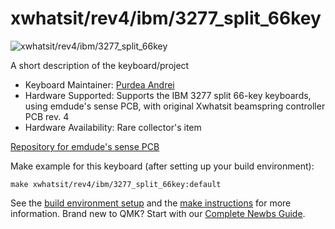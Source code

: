 # xwhatsit/rev4/ibm/3277_split_66key

![xwhatsit/rev4/ibm/3277_split_66key](https://i.imgur.com/CzZI5In.jpg)

A short description of the keyboard/project

* Keyboard Maintainer: [Purdea Andrei](https://github.com/purdeaandrei)
* Hardware Supported: Supports the IBM 3277 split 66-key keyboards, using emdude's sense PCB, with original Xwhatsit beamspring controller PCB rev. 4
* Hardware Availability: Rare collector's item

[Repository for emdude's sense PCB](https://github.com/emdude/XWhatsit-CommonSense-Compatible-IBM-3277-PCB)

Make example for this keyboard (after setting up your build environment):

    make xwhatsit/rev4/ibm/3277_split_66key:default

See the [build environment setup](https://docs.qmk.fm/#/getting_started_build_tools) and the [make instructions](https://docs.qmk.fm/#/getting_started_make_guide) for more information. Brand new to QMK? Start with our [Complete Newbs Guide](https://docs.qmk.fm/#/newbs).

